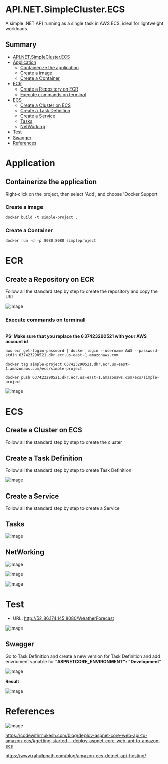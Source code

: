 # API.NET.SimpleCluster.ECS
A simple .NET API running as a single task in AWS ECS, ideal for lightweight workloads.

## Summary

- [API.NET.SimpleCluster.ECS](#apinetsimpleclusterecs)
- [Application](#application)
  - [Containerize the application](#containerize-the-application)
  - [Create a image](#create-a-image)
  - [Create a Container](#create-a-container)
- [ECR](#ecr)
  - [Create a Repository on ECR](#create-a-repository-on-ecr)
  - [Execute commands on terminal](#execute-commands-on-terminal)
- [ECS](#ecs)
  - [Create a Cluster on ECS](#create-a-cluster-on-ecs)
  - [Create a Task Definition](#create-a-task-definition)
  - [Create a Service](#create-a-service)
  - [Tasks](#tasks)
  - [NetWorking](#networking)
- [Test](#test)
- [Swagger](#swagger)
- [References](#references)



# Application

## Containerize the application
Right-click on the project, then select 'Add', and choose 'Docker Support

### Create a image
```
docker build -t simple-project .
```

### Create a Container
```
docker run -d -p 8080:8080 simpleproject
```


# ECR

## Create a Repository on ECR
Follow all the standard step by step to create the repository and copy the URI

![image](https://github.com/user-attachments/assets/a7a44d5c-3e9c-4eda-82a8-1cfa136c830f)

### Execute commands on terminal

</br> **PS: Make sure that you replace the 637423290521 with your AWS account id**


```
aws ecr get-login-password | docker login --username AWS --password-stdin 637423290521.dkr.ecr.us-east-1.amazonaws.com
```


```
docker tag simple-project 637423290521.dkr.ecr.us-east-1.amazonaws.com/ecs/simple-project
```

```
docker push 637423290521.dkr.ecr.us-east-1.amazonaws.com/ecs/simple-project
```
![image](https://github.com/user-attachments/assets/b58f6598-1072-45e4-9386-6faa54c3c42f)


# ECS


## Create a Cluster on ECS
Follow all the standard step by step to create the cluster


## Create a Task Definition

Follow all the standard step by step to create Task Definition

![image](https://github.com/user-attachments/assets/6cb7db1f-8164-4ab0-8d74-230deb9176df)

## Create a Service
Follow all the standard step by step to create a Service

## Tasks

![image](https://github.com/user-attachments/assets/6cb08703-013b-406d-a52c-6cd1584d06bb)

## NetWorking

![image](https://github.com/user-attachments/assets/45234274-f429-4a12-8186-8e1ad7ed56ea)

![image](https://github.com/user-attachments/assets/1dc89ea3-85cd-412c-a587-6242035d287d)

![image](https://github.com/user-attachments/assets/4c230736-19e1-4c50-a216-b879d4b32108)


# Test

- URL: http://52.86.174.145:8080/WeatherForecast

![image](https://github.com/user-attachments/assets/1d7ca59a-2af8-4c2c-95c7-f716e37b60b9)


## Swagger

Go to Task Definition and create a new version for Task Definition and add envrioment variable for **"ASPNETCORE_ENVIRONMENT": "Development"**

![image](https://github.com/user-attachments/assets/f7c403ea-665d-445f-872b-b9a788391a93)


**Result**

![image](https://github.com/user-attachments/assets/bec0160c-7042-4e0d-9307-d64fa76e13bf)



# References

![image](https://github.com/user-attachments/assets/8d69fcb7-92d9-4e38-bd2c-417871df1459)

https://codewithmukesh.com/blog/deploy-aspnet-core-web-api-to-amazon-ecs/#getting-started---deploy-aspnet-core-web-api-to-amazon-ecs

https://www.rahulpnath.com/blog/amazon-ecs-dotnet-api-hosting/
